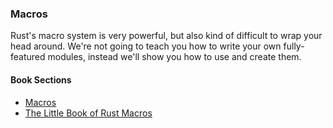 ### Macros

Rust's macro system is very powerful, but also kind of difficult to wrap your
head around. We're not going to teach you how to write your own fully-featured
modules, instead we'll show you how to use and create them.

#### Book Sections

- [Macros](https://doc.rust-lang.org/stable/book/ch19-06-macros.html)
- [The Little Book of Rust Macros](https://danielkeep.github.io/tlborm/book/index.html)
